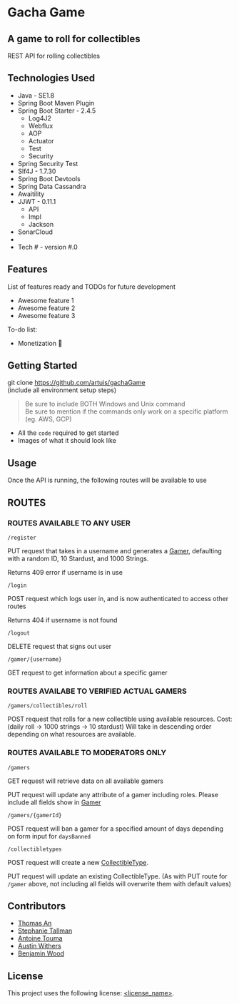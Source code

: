 # Gacha Game

## A game to roll for collectibles

REST API for rolling collectibles

## Technologies Used

* Java - SE1.8
* Spring Boot Maven Plugin
* Spring Boot Starter - 2.4.5
  - Log4J2
  - Webflux
  - AOP
  - Actuator
  - Test
  - Security
* Spring Security Test
* Slf4J - 1.7.30
* Spring Boot Devtools
* Spring Data Cassandra
* Awaitility
* JJWT - 0.11.1
  - API
  - Impl
  - Jackson
* SonarCloud
* 
* Tech # - version #.0

## Features

List of features ready and TODOs for future development
* Awesome feature 1
* Awesome feature 2
* Awesome feature 3

To-do list:
* Monetization :slightly_smiling_face:

## Getting Started
   
git clone https://github.com/artuis/gachaGame  
(include all environment setup steps)

> Be sure to include BOTH Windows and Unix command  
> Be sure to mention if the commands only work on a specific platform (eg. AWS, GCP)

- All the `code` required to get started
- Images of what it should look like

## Usage

Once the API is running, the following routes will be available to use

## ROUTES

### ROUTES AVAILABLE TO ANY USER

```/register```

PUT request that takes in a username and generates a [Gamer](src/main/java/com/group3/beans/Gamer.java), defaulting with a random ID, 10 Stardust, and 1000 Strings.

Returns 409 error if username is in use

```/login```

POST request which logs user in, and is now authenticated to access other routes

Returns 404 if username is not found

```/logout```

DELETE request that signs out user

```/gamer/{username}```

GET request to get information about a specific gamer

### ROUTES AVAILABE TO VERIFIED ACTUAL GAMERS

```/gamers/collectibles/roll```

POST request that rolls for a new collectible using available resources.
Cost: (daily roll -> 1000 strings -> 10 stardust)
Will take in descending order depending on what resources are available.

### ROUTES AVAILABLE TO MODERATORS ONLY

```/gamers```

GET request will retrieve data on all available gamers

PUT request will update any attribute of a gamer including roles. Please include all fields show in [Gamer](src/main/java/com/group3/beans/Gamer.java)

```/gamers/{gamerId}```

POST request will ban a gamer for a specified amount of days depending on form input for ```daysBanned```

```/collectibletypes```

POST request will create a new [CollectibleType](src/main/java/com/group3/beans/CollectibleType.java).

PUT request will update an existing CollectibleType. (As with PUT route for ```/gamer``` above, not including all fields will overwrite them with default values)

## Contributors

* [Thomas An](https://github.com/artuis)
* [Stephanie Tallman](https://github.com/sctallman)
* [Antoine Touma](https://github.com/chielo9513)
* [Austin Withers](https://github.com/AustinWithers)
* [Benjamin Wood](https://github.com/lwood-benjamin)

## License

This project uses the following license: [<license_name>](<link>).

